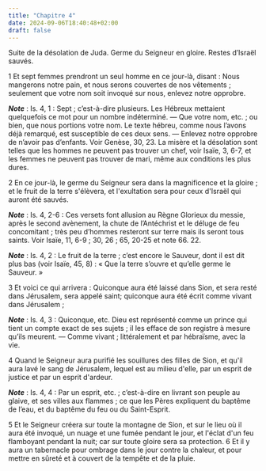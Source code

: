 ```yaml
---
title: "Chapitre 4"
date: 2024-09-06T18:40:48+02:00
draft: false
---
```



Suite de la désolation de Juda.
Germe du Seigneur en gloire.
Restes d’Israël sauvés.


1 Et sept femmes prendront un seul homme en ce jour-là, disant : Nous mangerons notre pain, et nous serons couvertes de nos vêtements ; seulement que votre nom soit invoqué sur nous, enlevez notre opprobre.

***Note*** :  Is. 4, 1 : Sept ; c’est-à-dire plusieurs. Les Hébreux mettaient quelquefois ce mot pour un nombre indéterminé. ― Que votre nom, etc. ; ou bien, que nous portions votre nom. Le texte hébreu, comme nous l’avons déjà remarqué, est susceptible de ces deux sens. ― Enlevez notre opprobre de n’avoir pas d’enfants. Voir Genèse, 30, 23. La misère et la désolation sont telles que les hommes ne peuvent pas trouver un chef, voir Isaïe, 3, 6-7, et les femmes ne peuvent pas trouver de mari, même aux conditions les plus dures.


2 En ce jour-là, le germe du Seigneur sera dans la magnificence et la gloire ; et le fruit de la terre s'élèvera, et l'exultation sera pour ceux d'Israël qui auront été sauvés.

***Note*** :  Is. 4, 2-6 : Ces versets font allusion au Règne Glorieux du messie, après le second avènement, la chute de l’Antéchrist et le déluge de feu concomitant ; très peu d’hommes resteront sur terre mais ils seront tous saints. Voir Isaïe, 11, 6-9 ; 30, 26 ; 65, 20-25 et note 66. 22.

***Note*** :  Is. 4, 2 : Le fruit de la terre ; c’est encore le Sauveur, dont il est dit plus bas (voir Isaïe, 45, 8) : « Que la terre s’ouvre et qu’elle germe le Sauveur. »

3 Et voici ce qui arrivera : Quiconque aura été laissé dans Sion, et sera resté dans Jérusalem, sera appelé saint; quiconque aura été écrit comme vivant dans Jérusalem ;

***Note*** :  Is. 4, 3 : Quiconque, etc. Dieu est représenté comme un prince qui tient un compte exact de ses sujets ; il les efface de son registre à mesure qu’ils meurent. ― Comme vivant ; littéralement et par hébraïsme, avec la vie.


4 Quand le Seigneur aura purifié les souillures des filles de Sion, et qu'il aura lavé le sang de Jérusalem, lequel est au milieu d'elle, par un esprit de justice et par un esprit d'ardeur.

***Note*** :  Is. 4, 4 : Par un esprit, etc. ; c’est-à-dire en livrant son peuple au glaive, et ses villes aux flammes ; ce que les Pères expliquent du baptême de l’eau, et du baptême du feu ou du Saint-Esprit.

5 Et le Seigneur créera sur toute la montagne de Sion, et sur le lieu où il aura été invoqué, un nuage et une fumée pendant le jour, et l'éclat d'un feu flamboyant pendant la nuit; car sur toute gloire sera sa protection. 6 Et il y aura un tabernacle pour ombrage dans le jour contre la chaleur, et pour mettre en sûreté et à couvert de la tempête et de la pluie.

